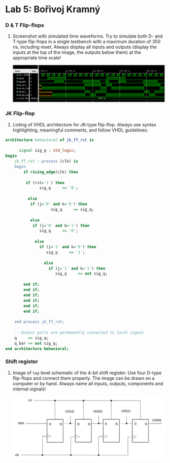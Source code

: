 # Lab 5: Bořivoj Kramný

### D & T Flip-flops

1. Screenshot with simulated time waveforms. Try to simulate both D- and T-type flip-flops in a single testbench with a maximum duration of 350 ns, including reset. Always display all inputs and outputs (display the inputs at the top of the image, the outputs below them) at the appropriate time scale!

   ![signal](https://github.com/BorivojKramny/digital-electronics-1/blob/main/05-ffs/images/prubehy.png)

### JK Flip-flop

1. Listing of VHDL architecture for JK-type flip-flop. Always use syntax highlighting, meaningful comments, and follow VHDL guidelines:

```vhdl
architecture behavioral of jk_ff_rst is

      signal sig_q : std_logic;
begin
    jk_ff_rst : process (clk) is
    begin
        if rising_edge(clk) then

         if (rst='1') then
               sig_q     <= '0';
           
          else
           if (j='0' and k='0') then
                    sig_q     <= sig_q;
                               
           else
            if (j='0' and k='1') then
               sig_q     <= '0';  
                  
             else
               if (j='1' and k='0') then
                  sig_q     <= '1';
                     
                 else
                   if (j='1' and k='1') then
                      sig_q     <= not sig_q;
                        
        end if;                     
        end if;                        
        end if;         
        end if;  
        end if;
        end if;

    end process jk_ff_rst;

    -- Output ports are permanently connected to local signal
    q     <= sig_q;
    q_bar <= not sig_q;
end architecture behavioral;
```

### Shift register

1. Image of `top` level schematic of the 4-bit shift register. Use four D-type flip-flops and connect them properly. The image can be drawn on a computer or by hand. Always name all inputs, outputs, components and internal signals!

   ![schema](https://github.com/BorivojKramny/digital-electronics-1/blob/main/05-ffs/images/schema.png)